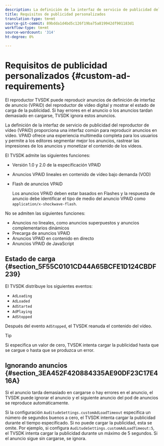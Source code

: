 ```yaml
---
description: La definición de la interfaz de servicio de publicidad del reproductor de vídeo (VPAID) proporciona una interfaz común para reproducir anuncios en vídeo. VPAID ofrece una experiencia multimedia completa para los usuarios y permite a los editores segmentar mejor los anuncios, rastrear las impresiones de los anuncios y monetizar el contenido de los vídeos.
title: Requisitos de publicidad personalizados
translation-type: tm+mt
source-git-commit: 89bdda1d4bd5c126f19ba75a819942df901183d1
workflow-type: tm+mt
source-wordcount: '314'
ht-degree: 0%

---
```



# Requisitos de publicidad personalizados {#custom-ad-requirements}

El reproductor TVSDK puede reproducir anuncios de definición de interfaz de anuncio (VPAID) del reproductor de vídeo digital y mostrar el estado de carga de la publicidad. Si hay errores en el anuncio o los anuncios tardan demasiado en cargarse, TVSDK ignora estos anuncios.

La definición de la interfaz de servicio de publicidad del reproductor de vídeo (VPAID) proporciona una interfaz común para reproducir anuncios en vídeo. VPAID ofrece una experiencia multimedia completa para los usuarios y permite a los editores segmentar mejor los anuncios, rastrear las impresiones de los anuncios y monetizar el contenido de los vídeos.

<!--<a id="section_9A358902CBC24999BA34206EE2029616"></a>-->

El TVSDK admite las siguientes funciones:

* Versión 1.0 y 2.0 de la especificación VPAID
* Anuncios VPAID lineales en contenido de vídeo bajo demanda (VOD)
* Flash de anuncios VPAID

   Los anuncios VPAID deben estar basados en Flashes y la respuesta de anuncio debe identificar el tipo de medio del anuncio VPAID como `application/x-shockwave-flash`.

No se admiten las siguientes funciones:

* Anuncios no lineales, como anuncios superpuestos y anuncios complementarios dinámicos
* Precarga de anuncios VPAID
* Anuncios VPAID en contenido en directo
* Anuncios VPAID de JavaScript

## Estado de carga {#section_5F55C0101CD44A65BCFE1D124CBDF239}

El TVSDK distribuye los siguientes eventos:

* `AdLoading`
* `AdLoaded`
* `AdStarted`
* `AdPlaying`
* `AdStopped`

Después del evento `AdStopped`, el TVSDK reanuda el contenido del vídeo.

>[!TIP]
>
>Si especifica un valor de cero, TVSDK intenta cargar la publicidad hasta que se cargue o hasta que se produzca un error.

## Ignorando anuncios {#section_3EA452F420884335AE90DF23C17E416A}

Si el anuncio tarda demasiado en cargarse o hay errores en el anuncio, el TVSDK puede ignorar el anuncio y el siguiente anuncio del pod de anuncios se reproduce automáticamente.

Si la configuración `AuditudeSettings.customAdLoadTimeout` especifica un número de segundos buenos a cero, el TVSDK intenta cargar la publicidad durante el tiempo especificado. Si no puede cargar la publicidad, esta se omite. Por ejemplo, si configura `AuditudeSettings.customAdLoadTimeout:5`, el TVSDK intenta cargar la publicidad durante un máximo de 5 segundos. Si el anuncio sigue sin cargarse, se ignora.

